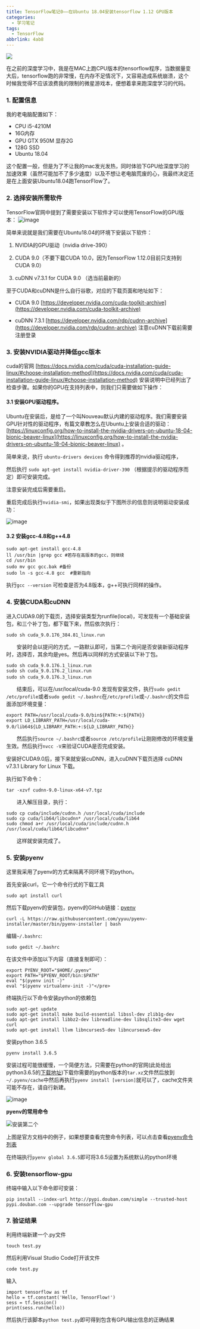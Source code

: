 ```yaml
---
title: TensorFlow笔记0——在Ubuntu 18.04安装tensorflow 1.12 GPU版本
categories:
  - 学习笔记
tags: 
  - TensorFlow
abbrlink: 4ab8
---
```


![](https://ws2.sinaimg.cn/large/006tNbRwly1fy4y2sir85j30t00eedig.jpg)

在之前的深度学习中，我是在MAC上跑CPU版本的tensorflow程序，当数据量变大后，tensorflow跑的非常慢，在内存不足情况下，又容易造成系统崩溃，这个时候我觉得不应该浪费我的限制的微星游戏本，便想着拿来跑深度学习的代码。

### 1\. 配置信息

我的老电脑配置如下：

*   CPU i5-4210M
*   16G内存
*   GPU GTX 950M 显存2G
*   128G SSD
*   Ubuntu 18.04

这个配置一般，但是为了不让我的mac发光发热，同时体验下GPU给深度学习的加速效果（虽然可能加不了多少速度）以及不想让老电脑荒废的心，我最终决定还是在上面安装Ubuntu18.04跑TensorFlow了。

### 2\. 选择安装所需软件

<!--more-->

TensorFlow官网中提到了需要安装以下软件才可以使用TensorFlow的GPU版本：  ![image](http://upload-images.jianshu.io/upload_images/5666077-5b13e74d2776d0b9.jpg?imageMogr2/auto-orient/strip%7CimageView2/2/w/1240) 

简单来说就是我们需要在Ubuntu18.04的环境下安装以下软件：

1.  NVIDIA的GPU驱动（nvidia drive-390）

2.  CUDA 9.0（不要下载CUDA 10.0，因为TensorFlow 1.12.0目前只支持到CUDA 9.0）

3.  cuDNN v7.3.1 for CUDA 9.0 （选当前最新的）

至于CUDA和cuDNN是什么自行谷歌，对应的下载页面和地址如下：

*   CUDA 9.0 [https://developer.nvidia.com/cuda-toolkit-archive](https://developer.nvidia.com/cuda-toolkit-archive)

*   cuDNN 7.3.1 [https://developer.nvidia.com/rdp/cudnn-archive](https://developer.nvidia.com/rdp/cudnn-archive) 注意cuDNN下载前需要注册登录

### 3\. 安装NVIDIA驱动并降低gcc版本

cuda的官网 [https://docs.nvidia.com/cuda/cuda-installation-guide-linux/#choose-installation-method](https://docs.nvidia.com/cuda/cuda-installation-guide-linux/#choose-installation-method) 安装说明中已经列出了检查步骤。如果你的GPU在支持列表中，则我们只需要做如下操作：

#### 3.1 安装GPU驱动程序。

Ubuntu在安装后，是给了一个叫Nouveau默认内建的驱动程序。我们需要安装GPU针对性的驱动程序，有篇文章教怎么在Ubuntu上安装合适的驱动：[https://linuxconfig.org/how-to-install-the-nvidia-drivers-on-ubuntu-18-04-bionic-beaver-linux](https://linuxconfig.org/how-to-install-the-nvidia-drivers-on-ubuntu-18-04-bionic-beaver-linux) 。

简单来说，执行 `ubuntu-drivers devices` 命令得到推荐的nvidia驱动程序，

然后执行 `sudo apt-get install nvidia-driver-390` （根据提示的驱动程序而定）即可安装完成。

注意安装完成后需要重启。

重启完成后执行`nvidia-smi`，如果出现类似于下图所示的信息则说明驱动安装成功：

![image](http://upload-images.jianshu.io/upload_images/5666077-5293d0d930344587.jpg?imageMogr2/auto-orient/strip%7CimageView2/2/w/1240) 

#### 3.2 安装gcc-4.8和g++4.8
```
sudo apt-get install gcc-4.8
ll /usr/bin |grep gcc #若存在高版本的gcc，则继续
cd /usr/bin
sudo mv gcc gcc.bak #备份
sudo ln -s gcc-4.8 gcc  #重新指向
```
执行`gcc --version` 可检查是否为4.8版本，g++可执行同样的操作。

### 4\. 安装CUDA和cuDNN

进入CUDA9.0的下载页，选择安装类型为runfile(local)，可发现有一个基础安装包，和三个补丁包，都下载下来，然后依次执行：
```
sudo sh cuda_9.0.176_384.81_linux.run
```
　　安装时会以提问的方式，一路默认即可，当第二个询问是否安装新驱动程序时，选择否，其余均是yes。然后再以同样的方式安装以下补丁包。
```
sudo sh cuda_9.0.176.1_linux.run
sudo sh cuda_9.0.176.2_linux.run
sudo sh cuda_9.0.176.3_linux.run　
```

　　结束后，可以在/usr/local/cuda-9.0 发现有安装文件，执行`sudo gedit /etc/profile`或者`sudo gedit ~/.bashrc`在`/etc/profile`或`~/.bashrc`的文件后面添加环境变量：　
```
export PATH=/usr/local/cuda-9.0/bin${PATH:+:${PATH}}
export LD_LIBRARY_PATH=/usr/local/cuda-9.0/lib64${LD_LIBRARY_PATH:+:${LD_LIBRARY_PATH}}　　
```

　　然后执行`source ~/.bashrc`或者`source /etc/profile`让刚刚修改的环境变量生效。然后执行`nvcc -V`来验证CUDA是否完成安装。

安装好CUDA9.0后，接下来就安装cuDNN，进入cuDNN下载页选择 cuDNN v7.3.1 Library for Linux 下载。

 执行如下命令：
```
tar -xzvf cudnn-9.0-linux-x64-v7.tgz
```

　　进入解压目录，执行：
```
sudo cp cuda/include/cudnn.h /usr/local/cuda/include
sudo cp cuda/lib64/libcudnn* /usr/local/cuda/lib64
sudo chmod a+r /usr/local/cuda/include/cudnn.h /usr/local/cuda/lib64/libcudnn*
```

　　这样就安装完成了。

### 5\. 安装pyenv

这里我采用了pyenv的方式来隔离不同环境下的python。

首先安装curl，它一个命令行式的下载工具
```
sudo apt install curl
```

然后下载pyenv的安装包，pyenv的GitHub链接：[pyenv](https://github.com/pyenv/pyenv)

```
curl -L https://raw.githubusercontent.com/yyuu/pyenv-installer/master/bin/pyenv-installer | bash
```

编辑`~/.bashrc`:
```
sudo gedit ~/.bashrc
```

在该文件中添加以下内容（直接复制即可）：
```
export PYENV_ROOT="$HOME/.pyenv"
export PATH="$PYENV_ROOT/bin:$PATH"
eval "$(pyenv init -)"
eval "$(pyenv virtualenv-init -)"</pre>
```

终端执行以下命令安装python的依赖包
```
sudo apt-get update
sudo apt-get install make build-essential libssl-dev zlib1g-dev
sudo apt-get install libbz2-dev libreadline-dev libsqlite3-dev wget curl
sudo apt-get install llvm libncurses5-dev libncursesw5-dev
```

安装python 3.6.5
```
pyenv install 3.6.5
```
安装过程可能很缓慢，一个简便方法，只需要在python的官网(此处给出python3.6.5的[下载地址](https://www.python.org/downloads/release/python-365/))下载你需要的python版本的`tar.xz`文件然后放到 `~/.pyenv/cache`中然后再执行`pyenv install [version]`就可以了，cache文件夹可能不存在，请自行新建。

![image](http://upload-images.jianshu.io/upload_images/5666077-47daf439f84abf29.jpg?imageMogr2/auto-orient/strip%7CimageView2/2/w/1240) 

**pyenv的常用命令**

![安装第二个](http://upload-images.jianshu.io/upload_images/5666077-8931e1c3c7a746aa.jpg?imageMogr2/auto-orient/strip%7CimageView2/2/w/1240) 

上图是官方文档中的例子，如果想要查看完整命令列表，可以点击查看[pyenv命令列表](https://github.com/pyenv/pyenv/blob/master/COMMANDS.md#command-reference)

在终端执行`pyenv global 3.6.5`即可将3.6.5设置为系统默认的python环境

### 6\. 安装tensorflow-gpu

终端中输入以下命令即可安装：
```
pip install --index-url http://pypi.douban.com/simple --trusted-host pypi.douban.com --upgrade tensorflow-gpu
```

### 7\. 验证结果

利用终端新建一个.py文件
```
touch test.py
```

然后利用Visual Studio Code打开该文件
```
code test.py
```

输入
```
import tensorflow as tf
hello = tf.constant('Hello, TensorFlow!')
sess = tf.Session()
print(sess.run(hello))
```

然后执行该脚本`python test.py`即可得到包含有GPU输出信息的正确结果